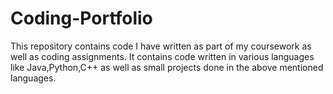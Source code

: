 # Coding-Portfolio
This repository contains code I have written as part of my coursework as well as coding assignments.
It contains code written in various languages like Java,Python,C++ as well as small projects done in the above mentioned languages.
